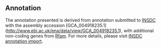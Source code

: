 
Annotation
----------

The annotation presented is derived from annotation submitted to
[INSDC](http://www.insdc.org) with the assembly accession [GCA\_004918235.1]
(http://www.ebi.ac.uk/ena/data/view/GCA_004918235.1),
with additional non-coding genes from
[Rfam](http://rfam.xfam.org/). For more details, please visit [INSDC
annotation import](http://ensemblgenomes.org/info/data/insdc_annotation).
